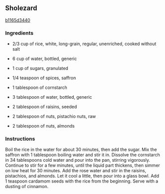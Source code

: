 ## Sholezard

[b1165d3440](http://www.epicurious.com/recipes/food/views/sholezard-373581)

### Ingredients

 - 2/3 cup of rice, white, long-grain, regular, unenriched, cooked without salt

 - 6 cup of water, bottled, generic

 - 1 cup of sugars, granulated

 - 1/4 teaspoon of spices, saffron

 - 1 tablespoon of cornstarch

 - 3 tablespoon of water, bottled, generic

 - 2 tablespoon of raisins, seeded

 - 2 tablespoon of nuts, pistachio nuts, raw

 - 2 tablespoon of nuts, almonds

### Instructions

Boil the rice in the water for about 30 minutes, then add the sugar. Mix the saffron with 1 tablespoon boiling water and stir it in. Dissolve the cornstarch in 34 tablespoons cold water and pour into the pan, stirring vigorously. Continue to stir for a few minutes, until the liquid part thickens, then simmer on low heat for 30 minutes. Add the rose water and stir in the raisins, pistachios, and almonds. Let it cool a little, then pour into a glass bowl. Add 1 teaspoon cardamom seeds with the rice from the beginning. Serve with a dusting of cinnamon.